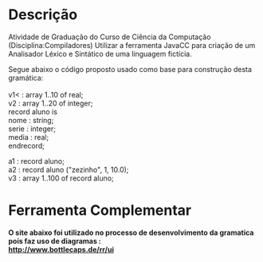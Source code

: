 # Descrição
Atividade de Graduação do Curso de Ciência da Computação (Disciplina:Compiladores)
Utilizar a ferramenta JavaCC para criação de um Analisador Léxico e Sintático de uma linguagem fictícia.

Segue abaixo o código proposto usado como base para construção desta gramática:
<br><br>
v1< : array 1..10 of real;<br>
v2 : array 1..20 of integer;<br>
record aluno is<br>
nome : string;<br>
serie : integer;<br>
media : real;<br>
endrecord;<br>

a1 : record aluno;<br>
a2 : record aluno ("zezinho", 1, 10.0);<br>
v3 : array 1..100 of record aluno;<b>

# Ferramenta Complementar
O site abaixo foi utilizado no processo de desenvolvimento da gramatica pois faz uso de diagramas : <br>
http://www.bottlecaps.de/rr/ui
